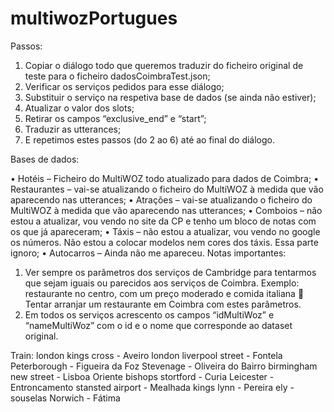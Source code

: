 # multiwozPortugues

Passos:
1.	Copiar o diálogo todo que queremos traduzir do ficheiro original de teste para o ficheiro dadosCoimbraTest.json;
2.	Verificar os serviços pedidos para esse diálogo;
3.	Substituir o serviço na respetiva base de dados (se ainda não estiver);
4.	Atualizar o valor dos slots;
5.	Retirar os campos “exclusive_end” e “start”;
6.	Traduzir as utterances;
7.	E repetimos estes passos (do 2 ao 6) até ao final do diálogo.


Bases de dados:

•	Hotéis – Ficheiro do MultiWOZ todo atualizado para dados de Coimbra;
•	Restaurantes – vai-se atualizando o ficheiro do MultiWOZ à medida que vão aparecendo nas utterances;
•	Atrações – vai-se atualizando o ficheiro do MultiWOZ à medida que vão aparecendo nas utterances;
•	Comboios – não estou a atualizar, vou vendo no site da CP e tenho um bloco de notas com os que já apareceram;
•	Táxis – não estou a atualizar, vou vendo no google os números. Não estou a colocar modelos nem cores dos táxis. Essa parte ignoro;
•	Autocarros – Ainda não me apareceu.
Notas importantes:
1.	Ver sempre os parâmetros dos serviços de Cambridge para tentarmos que sejam iguais ou parecidos aos serviços de Coimbra. Exemplo: restaurante no centro, com um preço moderado e comida italiana  Tentar arranjar um restaurante em Coimbra com estes parâmetros.
2.	Em todos os serviços acrescento os campos “idMultiWoz” e “nameMultiWoz” com o id e o nome que corresponde ao dataset original.

Train:
london kings cross - Aveiro
london liverpool street - Fontela
Peterborough - Figueira da Foz
Stevenage - Oliveira do Bairro
birmingham new street - Lisboa Oriente 
bishops stortford - Curia
Leicester - Entroncamento 
stansted airport - Mealhada
kings lynn - Pereira
ely - souselas 
Norwich - Fátima

